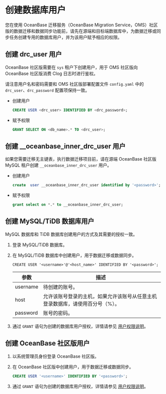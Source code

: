 # 创建数据库用户

您在使用 OceanBase 迁移服务（OceanBase Migration Service，OMS）社区版的数据迁移和数据同步功能前，请先在源端和目标端数据库中，为数据迁移或同步任务创建专用的数据库用户，并为该用户赋予相应的权限。

## 创建 drc_user 用户

OceanBase 社区版需要在 `sys` 租户下创建用户，用于 OMS 社区版向 OceanBase 社区版消费 Clog 日志时进行鉴权。

请注意用户名和密码需要和 OMS 社区版部署配置文件 `config.yaml` 中的 `drc_user`、`drc_password` 配置项保持一致。

* 创建用户

   ```sql
   CREATE USER <drc_user> IDENTIFIED BY <drc_password>;
   ```

* 赋予权限

   ```sql
   GRANT SELECT ON <db_name>.* TO <drc_user>;
   ```

## 创建 __oceanbase_inner_drc_user 用户

如果您需要迁移无主键表，执行数据迁移项目前，请在源端 OceanBase 社区版 MySQL 租户创建 `__oceanbase_inner_drc_user` 用户。

* 创建用户

  ```sql
  create  user __oceanbase_inner_drc_user identified by '<password>';
  ```

* 赋予权限

  ```sql
  grant select on *.* to __oceanbase_inner_drc_user;
  ```

## 创建 MySQL/TiDB 数据库用户

MySQL 数据库和 TiDB 数据库创建用户的方式及其需要的授权一致。

1. 登录 MySQL/TiDB 数据库。

2. 在 MySQL/TiDB 数据库中创建用户，用于数据迁移或数据同步。

   ```shell
   CREATE USER '<username>'@'<host_name>' IDENTIFIED BY '<password>';
   ```

   |    参数    |                   描述                    |
   |----------|-----------------------------------------|
   | username | 待创建的账号。                                 |
   | host     | 允许该账号登录的主机，如果允许该账号从任意主机登录数据库，请使用百分号（%）。 |
   | password | 账号的密码。                                  |

3. 通过 `GRANT` 语句为创建的数据库用户授权，详情请参见 [用户权限说明](../2.users-and-privileges/2.user-privileges.md)。

## 创建 OceanBase 社区版用户

1. 以系统管理员身份登录 OceanBase 社区版。

2. 在 OceanBase 社区版中创建用户，用于数据迁移或数据同步。

   ```sql
   CREATE USER '<username>' IDENTIFIED BY '<password>';
   ```

3. 通过 `GRANT` 语句为创建的数据库用户授权，详情请参见 [用户权限说明](../2.users-and-privileges/2.user-privileges.md)。
